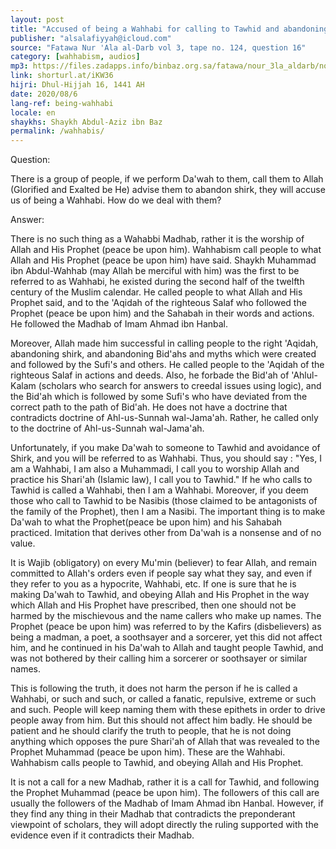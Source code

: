 ```yaml
---
layout: post
title: "Accused of being a Wahhabi for calling to Tawhid and abandoning Shirk (polytheism)"
publisher: "alsalafiyyah@icloud.com"
source: "Fatawa Nur 'Ala al-Darb vol 3, tape no. 124, question 16"
category: [wahhabism, audios]
mp3: https://files.zadapps.info/binbaz.org.sa/fatawa/nour_3la_aldarb/nour_887/nour_88708.mp3
link: shorturl.at/iKW36
hijri: Dhul-Hijjah 16, 1441 AH
date: 2020/08/6
lang-ref: being-wahhabi
locale: en
shaykhs: Shaykh Abdul-Aziz ibn Baz
permalink: /wahhabis/
---
```


Question:

There is a group of people, if we perform Da'wah to them, call them to Allah (Glorified and Exalted be He) advise them to abandon shirk, they will accuse us of being a Wahhabi. How do we deal with them? 

Answer:

There is no such thing as a Wahabbi Madhab, rather it is the worship of Allah and His Prophet (peace be upon him). Wahhabism call people to what Allah and His Prophet (peace be upon him) have said. Shaykh Muhammad ibn Abdul-Wahhab (may Allah be merciful with him) was the first to be referred to as Wahhabi, he existed during the second half of the twelfth century of the Muslim calendar. He called people to what Allah and His Prophet said, and to the 'Aqidah of the righteous Salaf who followed the Prophet (peace be upon him) and the Sahabah in their words and actions. He followed the Madhab of Imam Ahmad ibn Hanbal. 

Moreover, Allah made him successful in calling people to the right 'Aqidah, abandoning shirk, and abandoning Bid'ahs and myths which were created and followed by the Sufi's and others. He called people to the 'Aqidah of the righteous Salaf in actions and deeds. Also, he forbade the Bid'ah of 'Ahlul-Kalam (scholars who search for answers to creedal issues using logic), and the Bid'ah which is followed by some Sufi's who have deviated from the correct path to the path of Bid'ah. He does not have a doctrine that contradicts doctrine of Ahl-us-Sunnah wal-Jama'ah. Rather, he called only to the doctrine of Ahl-us-Sunnah wal-Jama'ah. 

Unfortunately, if you make Da'wah to someone to Tawhid and avoidance of Shirk, and you will be referred to as Wahhabi. Thus, you should say : "Yes, I am a Wahhabi, I am also a Muhammadi, I call you to worship Allah and practice his Shari'ah (Islamic law), I call you to Tawhid." If he who calls to Tawhid is called a Wahhabi, then l am a Wahhabi. Moreover, if you deem those who call to Tawhid to be Nasibis (those claimed to be antagonists of the family of the Prophet), then I am a Nasibi. The important thing is to make Da'wah to what the Prophet(peace be upon him) and his Sahabah practiced. Imitation that derives other from Da'wah is a nonsense and of no value. 

It is Wajib (obligatory) on every Mu'min (believer) to fear Allah, and remain committed to Allah's orders even if people say what they say, and even if they refer to you as a hypocrite, Wahhabi, etc. If one is sure that he is making Da'wah to Tawhid, and obeying Allah and His Prophet in the way which Allah and His Prophet have prescribed, then one should not be harmed by the mischievous and the name callers who make up names. The Prophet (peace be upon him) was referred to by the Kafirs (disbelievers) as being a madman, a poet, a soothsayer and a sorcerer, yet this did not affect him, and he continued in his Da'wah to Allah and taught people Tawhid, and was not bothered by their calling him a sorcerer or soothsayer or similar names. 

This is following the truth, it does not harm the person if he is called a Wahhabi, or such and such, or called a fanatic, repulsive, extreme or such and such. People will keep naming them with these epithets in order to drive people away from him. But this should not affect him badly. He should be patient and he should clarify the truth to people, that he is not doing anything which opposes the pure Shari'ah of Allah that was revealed to the Prophet Muhammad (peace be upon him). These are the Wahhabi. Wahhabism calls people to Tawhid, and obeying Allah and His Prophet. 

It is not a call for a new Madhab, rather it is a call for Tawhid, and following the Prophet Muhammad (peace be upon him). The followers of this call are usually the followers of the Madhab of Imam Ahmad ibn Hanbal. However, if they find any thing in their Madhab that contradicts the preponderant viewpoint of scholars, they will adopt directly the ruling supported with the evidence even if it contradicts their Madhab. 
